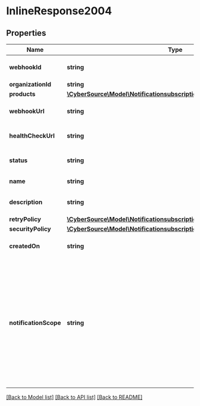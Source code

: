 # InlineResponse2004

## Properties
Name | Type | Description | Notes
------------ | ------------- | ------------- | -------------
**webhookId** | **string** | Webhook Id. This is generated by the server. | [optional] 
**organizationId** | **string** | Organization ID. | [optional] 
**products** | [**\CyberSource\Model\Notificationsubscriptionsv2webhooksProducts[]**](Notificationsubscriptionsv2webhooksProducts.md) |  | [optional] 
**webhookUrl** | **string** | The client&#39;s endpoint (URL) to receive webhooks. | [optional] 
**healthCheckUrl** | **string** | The client&#39;s health check endpoint (URL). | [optional] 
**status** | **string** | Webhook status. | [optional] [default to 'INACTIVE']
**name** | **string** | Client friendly webhook name. | [optional] 
**description** | **string** | Client friendly webhook description. | [optional] 
**retryPolicy** | [**\CyberSource\Model\Notificationsubscriptionsv2webhooksRetryPolicy**](Notificationsubscriptionsv2webhooksRetryPolicy.md) |  | [optional] 
**securityPolicy** | [**\CyberSource\Model\Notificationsubscriptionsv2webhooksSecurityPolicy**](Notificationsubscriptionsv2webhooksSecurityPolicy.md) |  | [optional] 
**createdOn** | **string** | Date on which webhook was created/registered. | [optional] 
**notificationScope** | **string** | The webhook scope. 1. SELF The Webhook is used to deliver webhooks for only this Organization (or Merchant). 2. DESCENDANTS The Webhook is used to deliver webhooks for this Organization and its children. This field is optional.    Possible values: - SELF - DESCENDANTS | [optional] [default to 'DESCENDANTS']

[[Back to Model list]](../README.md#documentation-for-models) [[Back to API list]](../README.md#documentation-for-api-endpoints) [[Back to README]](../README.md)



